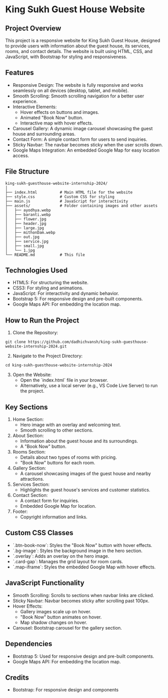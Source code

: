 
# King Sukh Guest House Website

## Project Overview

This project is a responsive website for King Sukh Guest House, designed to provide users with information about the guest house, its services, rooms, and contact details. The website is built using HTML, CSS, and JavaScript, with Bootstrap for styling and responsiveness.

## Features

- Responsive Design: The website is fully responsive and works seamlessly on all devices (desktop, tablet, and mobile).
- Smooth Scrolling: Smooth scrolling navigation for a better user experience.
- Interactive Elements:
    - Hover effects on buttons and images.
    - Animated "Book Now" button.
    - Interactive map with hover effects.
- Carousel Gallery: A dynamic image carousel showcasing the guest house and surrounding areas.
- Contact Form: A simple contact form for users to send inquiries.
- Sticky Navbar: The navbar becomes sticky when the user scrolls down.
- Google Maps Integration: An embedded Google Map for easy location access.

## File Structure

```
king-sukh-guesthouse-website-internship-2024/
│
├── index.html          # Main HTML file for the website
├── style.css           # Custom CSS for styling
├── main.js             # JavaScript for interactivity
├── assets/             # Folder containing images and other assets
│   ├── ayodhya.webp
│   ├── baranti.webp
│   ├── flower.jpg
│   ├── header.jpg
│   ├── large.jpg
│   ├── mithonDam.webp
│   ├── out.jpg
│   ├── service.jpg
│   ├── small.jpg
│   └── 1.jpg
└── README.md           # This file
```

## Technologies Used

- HTML5: For structuring the website.
- CSS3: For styling and animations.
- JavaScript: For interactivity and dynamic behavior.
- Bootstrap 5: For responsive design and pre-built components.
- Google Maps API: For embedding the location map.

## How to Run the Project

1. Clone the Repository:
```
git clone https://github.com/dadhichvansh/king-sukh-guesthouse-website-internship-2024.git
```
2. Navigate to the Project Directory:
```
cd king-sukh-guesthouse-website-internship-2024
```
3. Open the Website:
    - Open the \`index.html\` file in your browser.
    - Alternatively, use a local server (e.g., VS Code Live Server) to run the project.

## Key Sections

1. Home Section:
    - Hero image with an overlay and welcoming text.
    - Smooth scrolling to other sections.
2. About Section:
    - Information about the guest house and its surroundings.
    - A "Book Now" button.
3. Rooms Section:
    - Details about two types of rooms with pricing.
    - "Book Now" buttons for each room.
4. Gallery Section:
    - A carousel showcasing images of the guest house and nearby attractions.
5. Services Section:
    - Highlights the guest house's services and customer statistics.
6. Contact Section:
    - A contact form for inquiries.
    - Embedded Google Map for location.
7. Footer:
    - Copyright information and links.

## Custom CSS Classes

- \`.btn-book-now\`: Styles the "Book Now" button with hover effects.
- \`.bg-image\`: Styles the background image in the hero section.
- \`.overlay\`: Adds an overlay on the hero image.
- \`.card-gap\`: Manages the grid layout for room cards.
- \`.map-iframe\`: Styles the embedded Google Map with hover effects.

## JavaScript Functionality

- Smooth Scrolling: Scrolls to sections when navbar links are clicked.
- Sticky Navbar: Navbar becomes sticky after scrolling past 100px.
- Hover Effects:
    - Gallery images scale up on hover.
    - "Book Now" button animates on hover.
    - Map shadow changes on hover.
- Carousel: Bootstrap carousel for the gallery section.

## Dependencies

- Bootstrap 5: Used for responsive design and pre-built components.
- Google Maps API: For embedding the location map.

## Credits

- Bootstrap: For responsive design and components
